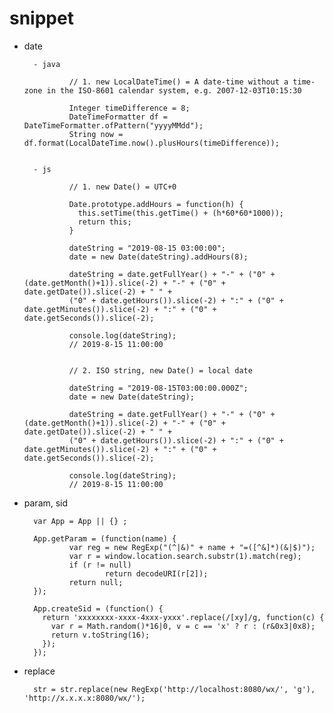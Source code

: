 
# snippet

- date

        - java

                // 1. new LocalDateTime() = A date-time without a time-zone in the ISO-8601 calendar system, e.g. 2007-12-03T10:15:30

                Integer timeDifference = 8;
                DateTimeFormatter df = DateTimeFormatter.ofPattern("yyyyMMdd");
                String now = df.format(LocalDateTime.now().plusHours(timeDifference));


        - js

                // 1. new Date() = UTC+0

                Date.prototype.addHours = function(h) {
                  this.setTime(this.getTime() + (h*60*60*1000));
                  return this;
                }

                dateString = "2019-08-15 03:00:00";
                date = new Date(dateString).addHours(8);

                dateString = date.getFullYear() + "-" + ("0" + (date.getMonth()+1)).slice(-2) + "-" + ("0" + date.getDate()).slice(-2) + " " +
                ("0" + date.getHours()).slice(-2) + ":" + ("0" + date.getMinutes()).slice(-2) + ":" + ("0" + date.getSeconds()).slice(-2);

                console.log(dateString);
                // 2019-8-15 11:00:00


                // 2. ISO string, new Date() = local date

                dateString = "2019-08-15T03:00:00.000Z";
                date = new Date(dateString); 

                dateString = date.getFullYear() + "-" + ("0" + (date.getMonth()+1)).slice(-2) + "-" + ("0" + date.getDate()).slice(-2) + " " +
                ("0" + date.getHours()).slice(-2) + ":" + ("0" + date.getMinutes()).slice(-2) + ":" + ("0" + date.getSeconds()).slice(-2);

                console.log(dateString);
                // 2019-8-15 11:00:00


- param, sid

        var App = App || {} ;

        App.getParam = (function(name) {
                var reg = new RegExp("(^|&)" + name + "=([^&]*)(&|$)");
                var r = window.location.search.substr(1).match(reg);
                if (r != null)
                        return decodeURI(r[2]);
                return null;
        });

        App.createSid = (function() {
          return 'xxxxxxxx-xxxx-4xxx-yxxx'.replace(/[xy]/g, function(c) {
            var r = Math.random()*16|0, v = c == 'x' ? r : (r&0x3|0x8);
            return v.toString(16);
          });
        });


- replace

        str = str.replace(new RegExp('http://localhost:8080/wx/', 'g'), 'http://x.x.x.x:8080/wx/');
